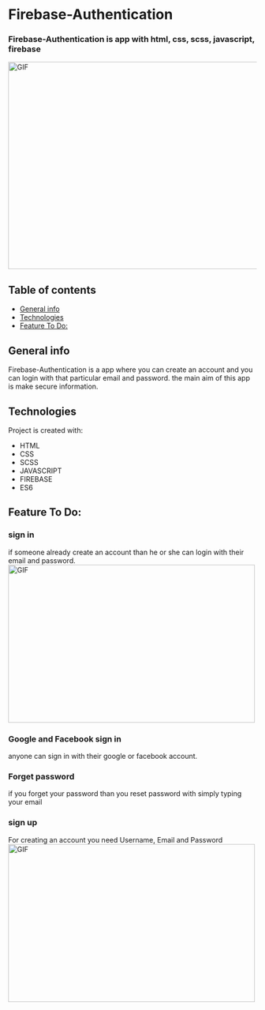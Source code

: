 # Firebase-Authentication
### Firebase-Authentication is app with html, css, scss, javascript, firebase
 <img align="center" alt="GIF" src="https://user-images.githubusercontent.com/97860664/152815367-a4a5cae1-47ce-4ebf-b231-e1ed084d8145.png" width="700" height="420" />

## Table of contents
* [General info](#general-info)
* [Technologies](#technologies)
* [Feature To Do:](#feature-to-do)



## General info
Firebase-Authentication is a app where you can create an account and you can login with that particular email and password. the main aim of this app is make secure information.
## Technologies
  Project is created with:
* HTML
* CSS
* SCSS
* JAVASCRIPT
* FIREBASE
* ES6

## Feature To Do:

### sign in
if someone already create an account than he or she can login with their email and password.
 <img align="center" alt="GIF" src="https://user-images.githubusercontent.com/97860664/152815367-a4a5cae1-47ce-4ebf-b231-e1ed084d8145.png" width="500" height="320" />
### Google and Facebook sign in
anyone can sign in with their google or facebook account.
### Forget password
if you forget your password than you reset password with simply typing your email
### sign up
For creating an account you need Username, Email and Password 
<img align="center" alt="GIF" src="https://user-images.githubusercontent.com/97860664/152817041-8e8d15a4-5db5-4307-9b87-07895ef5dac2.png" width="500" height="320" />
